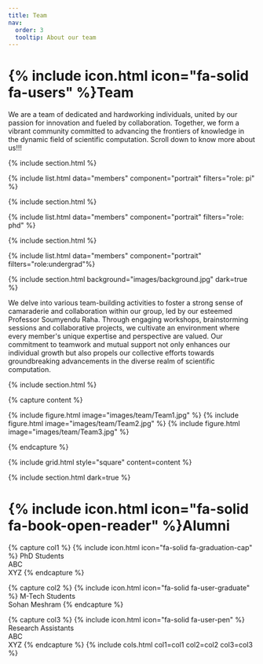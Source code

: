 ```yaml
---
title: Team
nav:
  order: 3
  tooltip: About our team
---
```


# {% include icon.html icon="fa-solid fa-users" %}Team

We are a team of dedicated and hardworking individuals, united by our passion for innovation and fueled by collaboration. Together, we form a vibrant community committed to advancing the frontiers of knowledge in the dynamic field of scientific computation. Scroll down to know more about us!!!

{% include section.html %}

{% include list.html data="members" component="portrait" filters="role: pi" %}


{% include section.html %}

{% include list.html data="members" component="portrait" filters="role: phd" %}

{% include section.html %}

{% include list.html data="members" component="portrait" filters="role:undergrad"%}

{% include section.html background="images/background.jpg" dark=true %}

We delve into various team-building activities to foster a strong sense of camaraderie and collaboration within our group, led by our esteemed Professor Soumyendu Raha. Through engaging workshops, brainstorming sessions and collaborative projects, we cultivate an environment where every member's unique expertise and perspective are valued. Our commitment to teamwork and mutual support not only enhances our individual growth but also propels our collective efforts towards groundbreaking advancements in the diverse realm of scientific computation.

{% include section.html %}

{% capture content %}

{% include figure.html image="images/team/Team1.jpg" %}
{% include figure.html image="images/team/Team2.jpg" %}
{% include figure.html image="images/team/Team3.jpg" %}

{% endcapture %}

{% include grid.html style="square" content=content %}

{% include section.html dark=true %}
# {% include icon.html icon="fa-solid fa-book-open-reader" %}Alumni

{% capture col1 %}
{% include icon.html icon="fa-solid fa-graduation-cap" %}  PhD Students<br>
ABC<br>
XYZ
{% endcapture %}

{% capture col2 %}
{% include icon.html icon="fa-solid fa-user-graduate" %}  M-Tech Students<br>
Sohan Meshram
{% endcapture %}

{% capture col3 %}
{% include icon.html icon="fa-solid fa-user-pen" %}  Research Assistants<br>
ABC<br>
XYZ
{% endcapture %}
{% include cols.html col1=col1 col2=col2 col3=col3 %}